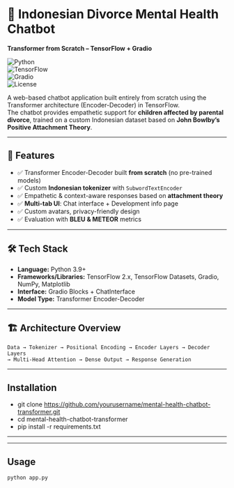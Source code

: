 # 🧠 Indonesian Divorce Mental Health Chatbot
**Transformer from Scratch – TensorFlow + Gradio**

![Python](https://img.shields.io/badge/Python-3.9+-blue.svg)  
![TensorFlow](https://img.shields.io/badge/TensorFlow-2.x-orange.svg)  
![Gradio](https://img.shields.io/badge/Gradio-Web%20UI-green.svg)  
![License](https://img.shields.io/badge/License-MIT-lightgrey.svg)  

A web-based chatbot application built entirely from scratch using the Transformer architecture (Encoder-Decoder) in TensorFlow.  
The chatbot provides empathetic support for **children affected by parental divorce**, trained on a custom Indonesian dataset based on **John Bowlby’s Positive Attachment Theory**.

---

## 📌 Features
- ✅ Transformer Encoder-Decoder built **from scratch** (no pre-trained models)
- ✅ Custom **Indonesian tokenizer** with `SubwordTextEncoder`
- ✅ Empathetic & context-aware responses based on **attachment theory**
- ✅ **Multi-tab UI**: Chat interface + Development info page
- ✅ Custom avatars, privacy-friendly design
- ✅ Evaluation with **BLEU & METEOR** metrics

---

## 🛠 Tech Stack
- **Language:** Python 3.9+
- **Frameworks/Libraries:** TensorFlow 2.x, TensorFlow Datasets, Gradio, NumPy, Matplotlib
- **Interface:** Gradio Blocks + ChatInterface
- **Model Type:** Transformer Encoder-Decoder

---

## 🏗 Architecture Overview
```text
Data → Tokenizer → Positional Encoding → Encoder Layers → Decoder Layers
→ Multi-Head Attention → Dense Output → Response Generation

```

---
## Installation
- git clone https://github.com/yourusername/mental-health-chatbot-transformer.git
- cd mental-health-chatbot-transformer
- pip install -r requirements.txt
---

---
## Usage
```text
python app.py
```
